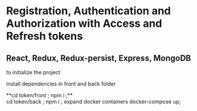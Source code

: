 # Registration, Authentication and Authorization with Access and Refresh tokens
## React, Redux, Redux-persist, Express, MongoDB

<p>to initialize the project</p> 
<p>install dependencies in front and back folder</p> 
**cd token/front ; npm i ;**<br/>
cd token/back ; npm i ;
expand docker containers
docker-compose up;
